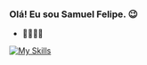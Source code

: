 ### Olá! Eu sou Samuel Felipe. 😉

- 🧑‍💻🇧🇷


[![My Skills](https://skillicons.dev/icons?i=ruby,rails,git,py,java,github,sqlite,linux&theme=dark)](https://skillicons.dev)
